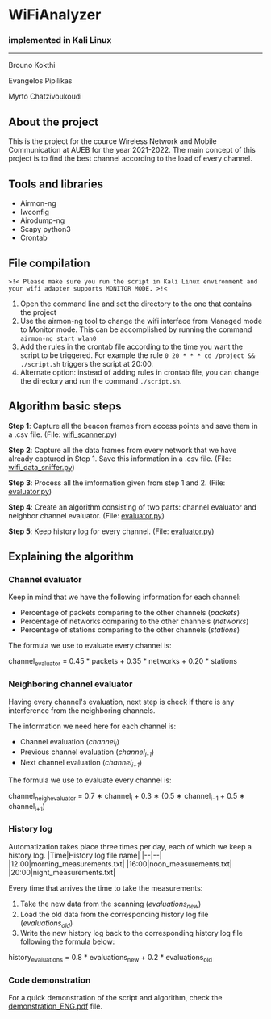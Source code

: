 # WiFiAnalyzer
### implemented in Kali Linux
----
Brouno Kokthi

Evangelos Pipilikas

Myrto Chatzivoukoudi
## About the project
This is the project for the cource Wireless Network and Mobile Communication at AUEB for the year 2021-2022. The main concept of this project is to find the best channel according to the load of every channel.
## Tools and libraries
+ Airmon-ng
+ Iwconfig
+ Airodump-ng
+ Scapy python3
+ Crontab
## File compilation
   ~~~~
   >!< Please make sure you run the script in Kali Linux environment and your wifi adapter supports MONITOR MODE. >!<
   ~~~~
1. Open the command line and set the directory to the one that contains the project
2. Use the airmon-ng tool to change the wifi interface from Managed mode to Monitor mode. This can be accomplished by running the command `airmon-ng start wlan0`
3. Add the rules in the crontab file according to the time you want the script to be triggered. For example the rule `0 20 * * * cd /project && ./script.sh` triggers the script at 20:00.
4. Alternate option: instead of adding rules in crontab file, you can change the directory and run the command `./script.sh`.
## Algorithm basic steps
**Step 1**: Capture all the beacon frames from access points and save them in a .csv file. (File: [wifi_scanner.py](https://github.com/Apipilikas/WiFiAnalyzer/blob/main/wifi_scanner.py))

**Step 2**: Capture all the data frames from every network that we have already captured in Step 1. Save this information in a .csv file. (File: [wifi_data_sniffer.py](https://github.com/Apipilikas/WiFiAnalyzer/blob/main/wifi_data_sniffer.py))

**Step 3**: Process all the imformation given from step 1 and 2. (File: [evaluator.py](https://github.com/Apipilikas/WiFiAnalyzer/blob/main/evaluator.py))

**Step 4**: Create an algorithm consisting of two parts: channel evaluator and neighbor channel evaluator. (File: [evaluator.py](https://github.com/Apipilikas/WiFiAnalyzer/blob/main/evaluator.py))

**Step 5**: Keep history log for every channel. (File: [evaluator.py](https://github.com/Apipilikas/WiFiAnalyzer/blob/main/evaluator.py))
## Explaining the algorithm
### Channel evaluator
Keep in mind that we have the following information for each channel:
+ Percentage of packets comparing to the other channels (*packets*)
+ Percentage of networks comparing to the other channels (*networks*)
+ Percentage of stations comparing to the other channels (*stations*)

The formula we use to evaluate every channel is:

channel<sub>evaluator</sub> = 0.45 * packets + 0.35 * networks + 0.20 * stations
### Neighboring channel evaluator
Having every channel's evaluation, next step is check if there is any interference from the neighboring channels.

The information we need here for each channel is:
+ Channel evaluation (*channel<sub>i</sub>*)
+ Previous channel evaluation (*channel<sub>i-1</sub>*)
+ Next channel evaluation (*channel<sub>i+1</sub>*)

The formula we use to evaluate every channel is:

channel<sub>neighevaluator</sub> = 0.7 ∗ channel<sub>i</sub> + 0.3 ∗ (0.5 ∗ channel<sub>i−1</sub> + 0.5 ∗ channel<sub>i+1</sub>)
### History log
Automatization takes place three times per day, each of which we keep a history log.
|Time|History log file name|
|--|--|
|12:00|morning_measurements.txt|
|16:00|noon_measurements.txt|
|20:00|night_measurements.txt|

Every time that arrives the time to take the measurements:
1. Take the new data from the scanning (*evaluations<sub>new</sub>*)
2. Load the old data from the corresponding history log file (*evaluations<sub>old</sub>*)
3. Write the new history log back to the corresponding history log file following the formula below:

history<sub>evaluations</sub> = 0.8 * evaluations<sub>new</sub> + 0.2 * evaluations<sub>old</sub>

### Code demonstration
For a quick demonstration of the script and algorithm, check the [demonstration_ENG.pdf](https://github.com/Apipilikas/WiFiAnalyzer/blob/main/demonstration_ENG.pdf) file.
